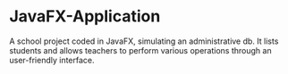 # JavaFX-Application

A school project coded in JavaFX, simulating an administrative db. It lists students and allows teachers to perform various operations through an user-friendly interface.
